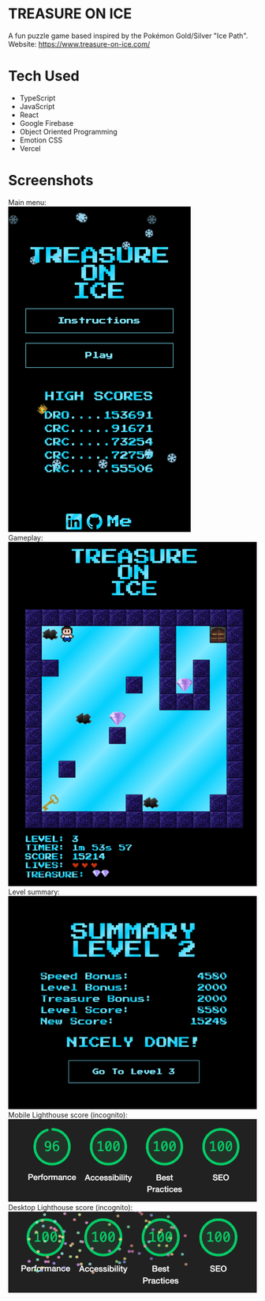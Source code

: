# TREASURE ON ICE
A fun puzzle game based inspired by the Pokémon Gold/Silver "Ice Path".  
Website: https://www.treasure-on-ice.com/  

# Tech Used
- TypeScript
- JavaScript
- React
- Google Firebase
- Object Oriented Programming
- Emotion CSS
- Vercel

# Screenshots
Main menu:  
![Main menu](https://github.com/christiancashiola/treasure-on-ice/blob/main/public/images/example-main-menu.png)  
Gameplay:  
![Gameplay screenshot](https://github.com/christiancashiola/treasure-on-ice/blob/main/public/images/example-gameplay.png)  
Level summary:  
![Level summary](https://github.com/christiancashiola/treasure-on-ice/blob/main/public/images/example-level-summary.png)  
Mobile Lighthouse score (incognito):  
![Mobile Lighthouse score](https://github.com/christiancashiola/treasure-on-ice/blob/main/public/images/mobile-lighthouse-score.png)  
Desktop Lighthouse score (incognito):  
![Desktop Lighthouse score](https://github.com/christiancashiola/treasure-on-ice/blob/main/public/images/desktop-lighthouse-score.png)  
